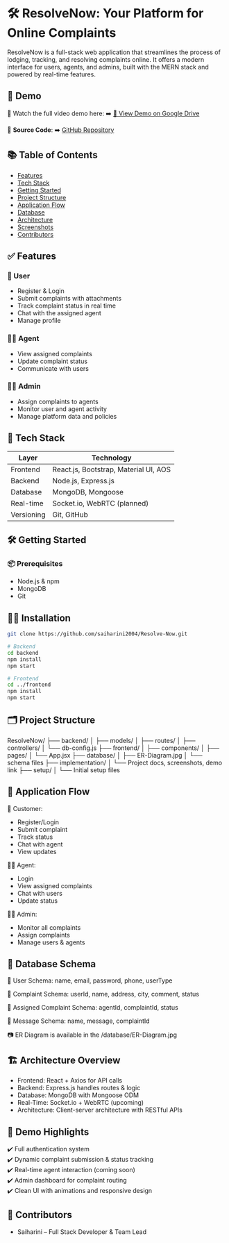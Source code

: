 # 🛠️ ResolveNow: Your Platform for Online Complaints

ResolveNow is a full-stack web application that streamlines the process of lodging, tracking, and resolving complaints online. It offers a modern interface for users, agents, and admins, built with the MERN stack and powered by real-time features.

## 🚀 Demo
🎥 Watch the full video demo here: ➡️ [📂 View Demo on Google Drive](https://drive.google.com/file/d/1G2cTf2BuxorpKTX_ecIaIy-bQIfHEkAd/view?usp=sharing)

🔗 **Source Code**: ➡️ [GitHub Repository](https://github.com/saiharini2004/Resolve-Now)

## 📚 Table of Contents
- [Features](#-features)
- [Tech Stack](#-tech-stack)
- [Getting Started](#-getting-started)
- [Project Structure](#-project-structure)
- [Application Flow](#-application-flow)
- [Database](#-database-schema)
- [Architecture](#-architecture-overview)
- [Screenshots](#-demo-highlights)
- [Contributors](#-contributors)

## ✅ Features
### 👤 User
- Register & Login
- Submit complaints with attachments
- Track complaint status in real time
- Chat with the assigned agent
- Manage profile

### 🧑‍💼 Agent
- View assigned complaints
- Update complaint status
- Communicate with users

### 👨‍💼 Admin
- Assign complaints to agents
- Monitor user and agent activity
- Manage platform data and policies

## 🧰 Tech Stack

| Layer       | Technology                               |
|------------|-------------------------------------------|
| Frontend    | React.js, Bootstrap, Material UI, AOS     |
| Backend     | Node.js, Express.js                       |
| Database    | MongoDB, Mongoose                         |
| Real-time   | Socket.io, WebRTC (planned)               |
| Versioning  | Git, GitHub                               |

## 🛠️ Getting Started
### 📦 Prerequisites
- Node.js & npm
- MongoDB
- Git

## 🧑‍💻 Installation

```bash
git clone https://github.com/saiharini2004/Resolve-Now.git

# Backend
cd backend
npm install
npm start

# Frontend
cd ../frontend
npm install
npm start

```

## 🗂️ Project Structure

ResolveNow/
├── backend/
│   ├── models/
│   ├── routes/
│   ├── controllers/
│   └── db-config.js
├── frontend/
│   ├── components/
│   ├── pages/
│   └── App.jsx
├── database/
│   ├── ER-Diagram.jpg
│   └── schema files
├── implementation/
│   └── Project docs, screenshots, demo link
├── setup/
│   └── Initial setup files



## 🔄 Application Flow

👥 Customer:
- Register/Login
- Submit complaint
- Track status
- Chat with agent
- View updates

🧑‍💼 Agent:
- Login
- View assigned complaints
- Chat with users
- Update status

👨‍💼 Admin:
- Monitor all complaints
- Assign complaints
- Manage users & agents


## 🧾 Database Schema

🧍 User Schema:
name, email, password, phone, userType

📮 Complaint Schema:
userId, name, address, city, comment, status

📌 Assigned Complaint Schema:
agentId, complaintId, status

💬 Message Schema:
name, message, complaintId

📷 ER Diagram is available in the /database/ER-Diagram.jpg


## 🏗️ Architecture Overview

- Frontend: React + Axios for API calls
- Backend: Express.js handles routes & logic
- Database: MongoDB with Mongoose ODM
- Real-Time: Socket.io + WebRTC (upcoming)
- Architecture: Client-server architecture with RESTful APIs


## 🎯 Demo Highlights

✔️ Full authentication system  
✔️ Dynamic complaint submission & status tracking  
✔️ Real-time agent interaction (coming soon)  
✔️ Admin dashboard for complaint routing  
✔️ Clean UI with animations and responsive design


## 🤝 Contributors

- Saiharini – Full Stack Developer & Team Lead  




